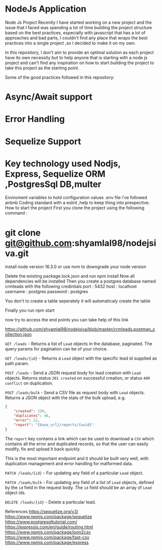 # NodeJs Application

Node Js Project
Recently I have started working on a new project and the issue that I faced was spending a lot of time building the project structure based on the best practices, especially with javascript that has a lot of approaches and bad parts, I couldn't find any place that wraps the best practices into a single project ,so I decided to make it on my own.

In this repository, I don't aim to provide an optimal solution as each project have its own necessity but to help anyone that is starting with a node js project and can't find any inspiration on how to start building the project to take this project as the starting point.

Some of the good practices followed in this repository:

# Async/Await support
# Error Handling
# Sequelize Support
# Key technology used Nodjs, Express, Sequelize ORM ,PostgresSql DB,multer
Enviroment variables to hold configuration values .env file
i've followed airbnb Coding standard with a eslint ,help to keep thing into prespective.
How to start the project
First you clone the project using the following command :

# git clone git@github.com:shyamlal98/nodejsiva.git

install node version 16.3.0 or use nvm to downgrade your node version

Delete the existing package.lock.json and run npm install
Now all dependencies will be installed 
Then you create a postgres database named crmleads with the following credintials
port : 5432
host : localhost
username : postgres
password : postgres

You don't to create a table seperately it will automaticaly create the table

Finally you run npm start

now try to access the end points you can take help of this link

https://github.com/shyamlal98/nodejsiva/blob/master/crmleads.postman_collection.json



`GET /leads` - Returns a list of `Lead` objects in the database, paginated. The query params for pagination can be of your choice.

`GET /leads/{id}` - Returns a `Lead` object with the specific lead id supplied as path param.

`POST /leads` - Send a JSON request body for lead creation with `Lead` objects. Returns status `201 created` on successful creation, or status `409 conflict` on duplication.

`POST /leads/bulk` - Send a CSV file as request body with `Lead` objects. Returns a JSON object with the stats of the bulk upload, e.g.

```json
{
	"created": 230,
	"duplicates": 46,
	"error": 12,
	"report": "{base_url}/reports/{uuid}"
}
```

The `report` key contains a link which can be used to download a `CSV` which contains all the error and duplicated records, so that the user can easily modify, fix and upload it back quickly.

This is the most important endpoint and it should be built very well, with duplication management and error handling for malformed data.

`PATCH /leads/{id}` - For updating any field of a particular `Lead` object.

`PATCH /leads/bulk` - For updating any field of a list of `Lead` objects, defined by the `id` field in the request body. The `id` field should be an array of `Lead` object ids.

`DELETE /leads/{id}` - Delete a particular lead.



References 
	https://sequelize.org/v3/
	https://www.npmjs.com/package/sequelize
	https://www.postgresqltutorial.com/
	https://expressjs.com/en/guide/routing.html
	https://www.npmjs.com/package/json2csv
	https://www.npmjs.com/package/fast-csv
	https://www.npmjs.com/package/express
